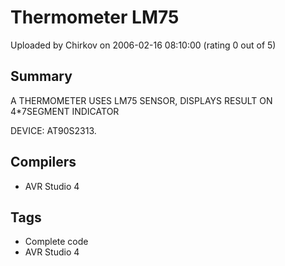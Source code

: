 # Thermometer LM75

Uploaded by Chirkov on 2006-02-16 08:10:00 (rating 0 out of 5)

## Summary

A THERMOMETER USES LM75 SENSOR, DISPLAYS RESULT ON 4*7SEGMENT INDICATOR  

DEVICE: AT90S2313.

## Compilers

- AVR Studio 4

## Tags

- Complete code
- AVR Studio 4
